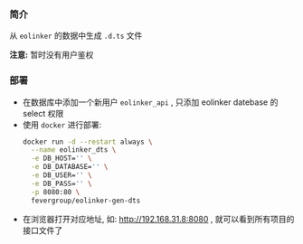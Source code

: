 ### 简介

从 `eolinker` 的数据中生成 `.d.ts` 文件

**注意:** 暂时没有用户鉴权

### 部署

- 在数据库中添加一个新用户 `eolinker_api` , 只添加 eolinker datebase 的 select 权限
- 使用 `docker` 进行部署: 
  ```sh
  docker run -d --restart always \
    --name eolinker_dts \
    -e DB_HOST='' \
    -e DB_DATABASE='' \
    -e DB_USER='' \
    -e DB_PASS='' \
    -p 8080:80 \
    fevergroup/eolinker-gen-dts
  ```
- 在浏览器打开对应地址, 如: http://192.168.31.8:8080 , 就可以看到所有项目的接口文件了
